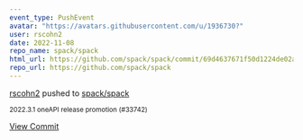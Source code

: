 ```yaml
---
event_type: PushEvent
avatar: "https://avatars.githubusercontent.com/u/1936730?"
user: rscohn2
date: 2022-11-08
repo_name: spack/spack
html_url: https://github.com/spack/spack/commit/69d4637671f50d1224de02aa278ab721a438c98f
repo_url: https://github.com/spack/spack
---
```


<a href='https://github.com/rscohn2' target='_blank'>rscohn2</a> pushed to <a href='https://github.com/spack/spack' target='_blank'>spack/spack</a>

<small>2022.3.1 oneAPI release promotion (#33742)</small>

<a href='https://github.com/spack/spack/commit/69d4637671f50d1224de02aa278ab721a438c98f' target='_blank'>View Commit</a>